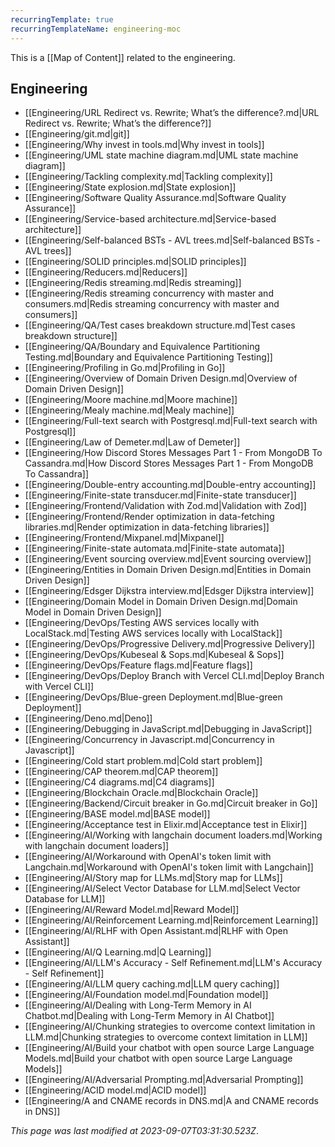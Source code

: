```yaml
---
recurringTemplate: true
recurringTemplateName: engineering-moc
---
```


This is a [[Map of Content]] related to the engineering.

## Engineering

- [[Engineering/URL Redirect vs. Rewrite; What’s the difference?.md|URL Redirect vs. Rewrite; What’s the difference?]]
- [[Engineering/git.md|git]]
- [[Engineering/Why invest in tools.md|Why invest in tools]]
- [[Engineering/UML state machine diagram.md|UML state machine diagram]]
- [[Engineering/Tackling complexity.md|Tackling complexity]]
- [[Engineering/State explosion.md|State explosion]]
- [[Engineering/Software Quality Assurance.md|Software Quality Assurance]]
- [[Engineering/Service-based architecture.md|Service-based architecture]]
- [[Engineering/Self-balanced BSTs - AVL trees.md|Self-balanced BSTs - AVL trees]]
- [[Engineering/SOLID principles.md|SOLID principles]]
- [[Engineering/Reducers.md|Reducers]]
- [[Engineering/Redis streaming.md|Redis streaming]]
- [[Engineering/Redis streaming concurrency with master and consumers.md|Redis streaming concurrency with master and consumers]]
- [[Engineering/QA/Test cases breakdown structure.md|Test cases breakdown structure]]
- [[Engineering/QA/Boundary and Equivalence Partitioning Testing.md|Boundary and Equivalence Partitioning Testing]]
- [[Engineering/Profiling in Go.md|Profiling in Go]]
- [[Engineering/Overview of Domain Driven Design.md|Overview of Domain Driven Design]]
- [[Engineering/Moore machine.md|Moore machine]]
- [[Engineering/Mealy machine.md|Mealy machine]]
- [[Engineering/Full-text search with Postgresql.md|Full-text search with Postgresql]]
- [[Engineering/Law of Demeter.md|Law of Demeter]]
- [[Engineering/How Discord Stores Messages  Part 1 - From MongoDB To Cassandra.md|How Discord Stores Messages  Part 1 - From MongoDB To Cassandra]]
- [[Engineering/Double-entry accounting.md|Double-entry accounting]]
- [[Engineering/Finite-state transducer.md|Finite-state transducer]]
- [[Engineering/Frontend/Validation with Zod.md|Validation with Zod]]
- [[Engineering/Frontend/Render optimization in data-fetching libraries.md|Render optimization in data-fetching libraries]]
- [[Engineering/Frontend/Mixpanel.md|Mixpanel]]
- [[Engineering/Finite-state automata.md|Finite-state automata]]
- [[Engineering/Event sourcing overview.md|Event sourcing overview]]
- [[Engineering/Entities in Domain Driven Design.md|Entities in Domain Driven Design]]
- [[Engineering/Edsger Dijkstra interview.md|Edsger Dijkstra interview]]
- [[Engineering/Domain Model in Domain Driven Design.md|Domain Model in Domain Driven Design]]
- [[Engineering/DevOps/Testing AWS services locally with LocalStack.md|Testing AWS services locally with LocalStack]]
- [[Engineering/DevOps/Progressive Delivery.md|Progressive Delivery]]
- [[Engineering/DevOps/Kubeseal & Sops.md|Kubeseal & Sops]]
- [[Engineering/DevOps/Feature flags.md|Feature flags]]
- [[Engineering/DevOps/Deploy Branch with Vercel CLI.md|Deploy Branch with Vercel CLI]]
- [[Engineering/DevOps/Blue-green Deployment.md|Blue-green Deployment]]
- [[Engineering/Deno.md|Deno]]
- [[Engineering/Debugging in JavaScript.md|Debugging in JavaScript]]
- [[Engineering/Concurrency in Javascript.md|Concurrency in Javascript]]
- [[Engineering/Cold start problem.md|Cold start problem]]
- [[Engineering/CAP theorem.md|CAP theorem]]
- [[Engineering/C4 diagrams.md|C4 diagrams]]
- [[Engineering/Blockchain Oracle.md|Blockchain Oracle]]
- [[Engineering/Backend/Circuit breaker in Go.md|Circuit breaker in Go]]
- [[Engineering/BASE model.md|BASE model]]
- [[Engineering/Acceptance test in Elixir.md|Acceptance test in Elixir]]
- [[Engineering/AI/Working with langchain document loaders.md|Working with langchain document loaders]]
- [[Engineering/AI/Workaround with OpenAI's token limit with Langchain.md|Workaround with OpenAI's token limit with Langchain]]
- [[Engineering/AI/Story map for LLMs.md|Story map for LLMs]]
- [[Engineering/AI/Select Vector Database for LLM.md|Select Vector Database for LLM]]
- [[Engineering/AI/Reward Model.md|Reward Model]]
- [[Engineering/AI/Reinforcement Learning.md|Reinforcement Learning]]
- [[Engineering/AI/RLHF with Open Assistant.md|RLHF with Open Assistant]]
- [[Engineering/AI/Q Learning.md|Q Learning]]
- [[Engineering/AI/LLM's Accuracy - Self Refinement.md|LLM's Accuracy - Self Refinement]]
- [[Engineering/AI/LLM query caching.md|LLM query caching]]
- [[Engineering/AI/Foundation model.md|Foundation model]]
- [[Engineering/AI/Dealing with Long-Term Memory in AI Chatbot.md|Dealing with Long-Term Memory in AI Chatbot]]
- [[Engineering/AI/Chunking strategies to overcome context limitation in LLM.md|Chunking strategies to overcome context limitation in LLM]]
- [[Engineering/AI/Build your chatbot with open source Large Language Models.md|Build your chatbot with open source Large Language Models]]
- [[Engineering/AI/Adversarial Prompting.md|Adversarial Prompting]]
- [[Engineering/ACID model.md|ACID model]]
- [[Engineering/A and CNAME records in DNS.md|A and CNAME records in DNS]]


*This page was last modified at 2023-09-07T03:31:30.523Z*.
